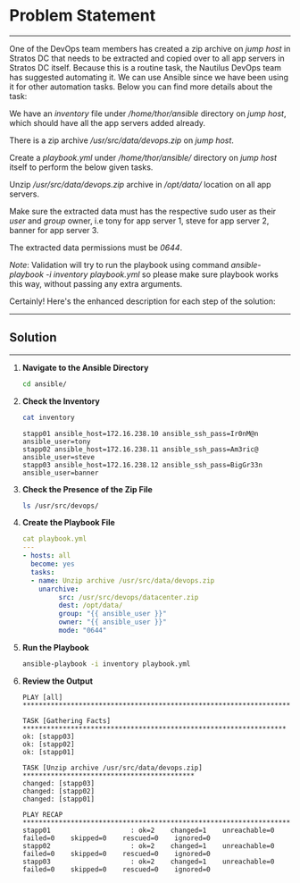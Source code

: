 # Problem Statement

---
One of the DevOps team members has created a zip archive on _jump host_ in Stratos DC that needs to be extracted and copied over to all app servers in Stratos DC itself. Because this is a routine task, the Nautilus DevOps team has suggested automating it. We can use Ansible since we have been using it for other automation tasks. Below you can find more details about the task:

We have an _inventory_ file under _/home/thor/ansible_ directory on _jump host_, which should have all the app servers added already.

There is a zip archive _/usr/src/data/devops.zip_ on _jump host_.

Create a _playbook.yml_ under _/home/thor/ansible/_ directory on _jump host_ itself to perform the below given tasks.

Unzip _/usr/src/data/devops.zip_ archive in _/opt/data/_ location on all app servers.

Make sure the extracted data must has the respective sudo user as their _user_ and _group_ owner, i.e tony for app server 1, steve for app server 2, banner for app server 3.

The extracted data permissions must be _0644_.

_Note_: Validation will try to run the playbook using command _ansible-playbook -i inventory playbook.yml_ so please make sure playbook works this way, without passing any extra arguments.

Certainly! Here's the enhanced description for each step of the solution:

---

## Solution

---

1. **Navigate to the Ansible Directory**

   ```bash
   cd ansible/
   ```

2. **Check the Inventory**

   ```bash
   cat inventory 
   ```

     ```plaintext
     stapp01 ansible_host=172.16.238.10 ansible_ssh_pass=Ir0nM@n ansible_user=tony
     stapp02 ansible_host=172.16.238.11 ansible_ssh_pass=Am3ric@ ansible_user=steve
     stapp03 ansible_host=172.16.238.12 ansible_ssh_pass=BigGr33n ansible_user=banner
     ```

3. **Check the Presence of the Zip File**

   ```bash
   ls /usr/src/devops/
   ```

4. **Create the Playbook File**

   ```yaml
   cat playbook.yml 
   ---
   - hosts: all
     become: yes
     tasks:
     - name: Unzip archive /usr/src/data/devops.zip
       unarchive:
            src: /usr/src/devops/datacenter.zip
            dest: /opt/data/
            group: "{{ ansible_user }}"
            owner: "{{ ansible_user }}"
            mode: "0644"
   ```

5. **Run the Playbook**

   ```bash
   ansible-playbook -i inventory playbook.yml
   ```

6. **Review the Output**

   ```
   PLAY [all] ******************************************************************************

   TASK [Gathering Facts] ******************************************************************
   ok: [stapp03]
   ok: [stapp02]
   ok: [stapp01]

   TASK [Unzip archive /usr/src/data/devops.zip] *******************************************
   changed: [stapp03]
   changed: [stapp02]
   changed: [stapp01]

   PLAY RECAP ******************************************************************************
   stapp01                    : ok=2    changed=1    unreachable=0    failed=0    skipped=0    rescued=0    ignored=0
   stapp02                    : ok=2    changed=1    unreachable=0    failed=0    skipped=0    rescued=0    ignored=0
   stapp03                    : ok=2    changed=1    unreachable=0    failed=0    skipped=0    rescued=0    ignored=0
   ```
